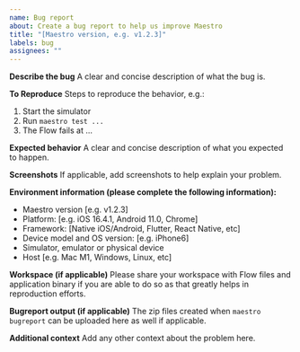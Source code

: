 ```yaml
---
name: Bug report
about: Create a bug report to help us improve Maestro
title: "[Maestro version, e.g. v1.2.3]"
labels: bug
assignees: ""
---
```


**Describe the bug**
A clear and concise description of what the bug is.

**To Reproduce**
Steps to reproduce the behavior, e.g.:

1. Start the simulator
2. Run `maestro test ...`
3. The Flow fails at ...

**Expected behavior**
A clear and concise description of what you expected to happen.

**Screenshots**
If applicable, add screenshots to help explain your problem.

**Environment information (please complete the following information):**

- Maestro version [e.g. v1.2.3]
- Platform: [e.g. iOS 16.4.1, Android 11.0, Chrome]
- Framework: [Native iOS/Android, Flutter, React Native, etc]
- Device model and OS version: [e.g. iPhone6]
- Simulator, emulator or physical device
- Host [e.g. Mac M1, Windows, Linux, etc]

**Workspace (if applicable)**
Please share your workspace with Flow files and application binary if you are able to do so as that greatly helps in reproduction efforts.

**Bugreport output (if applicable)**
The zip files created when `maestro bugreport` can be uploaded here as well if applicable.

**Additional context**
Add any other context about the problem here.
